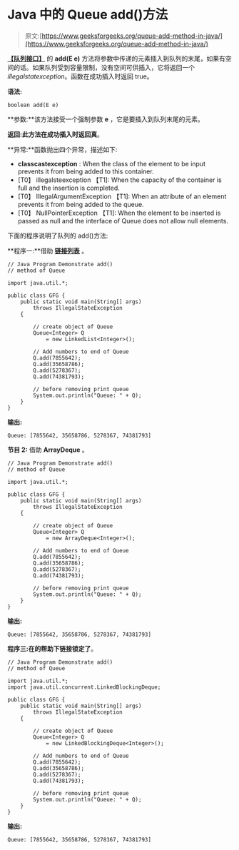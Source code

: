 # Java 中的 Queue add()方法

> 原文:[https://www.geeksforgeeks.org/queue-add-method-in-java/](https://www.geeksforgeeks.org/queue-add-method-in-java/)

**[【队列接口】](https://www.geeksforgeeks.org/queue-interface-java/)** 的 **add(E e)** 方法将参数中传递的元素插入到队列的末尾，如果有空间的话。如果队列受到容量限制，没有空间可供插入，它将返回一个*illegalstatexception*。函数在成功插入时返回 true。

**语法:**

```
boolean add(E e)
```

**参数:**该方法接受一个强制参数 **e** ，它是要插入到队列末尾的元素。

**返回:**此方法在成功插入时返回**真**。

**异常:**函数抛出四个异常，描述如下:

*   **classcastexception** : When the class of the element to be input prevents it from being added to this container.
*   [T0】 illegalsteexception 【T1]: When the capacity of the container is full and the insertion is completed.
*   [T0】 IllegalArgumentException 【T1]: When an attribute of an element prevents it from being added to the queue.
*   [T0】 NullPointerException 【T1]: When the element to be inserted is passed as null and the interface of Queue does not allow null elements.

下面的程序说明了队列的 add()方法:

**程序一:**借助 [**链接列表**](https://www.geeksforgeeks.org/linked-list-in-java/) 。

```
// Java Program Demonstrate add()
// method of Queue

import java.util.*;

public class GFG {
    public static void main(String[] args)
        throws IllegalStateException
    {

        // create object of Queue
        Queue<Integer> Q
            = new LinkedList<Integer>();

        // Add numbers to end of Queue
        Q.add(7855642);
        Q.add(35658786);
        Q.add(5278367);
        Q.add(74381793);

        // before removing print queue
        System.out.println("Queue: " + Q);
    }
}
```

**输出:**

```
Queue: [7855642, 35658786, 5278367, 74381793]

```

**节目 2:** 借助 **ArrayDeque** 。

```
// Java Program Demonstrate add()
// method of Queue

import java.util.*;

public class GFG {
    public static void main(String[] args)
        throws IllegalStateException
    {

        // create object of Queue
        Queue<Integer> Q
            = new ArrayDeque<Integer>();

        // Add numbers to end of Queue
        Q.add(7855642);
        Q.add(35658786);
        Q.add(5278367);
        Q.add(74381793);

        // before removing print queue
        System.out.println("Queue: " + Q);
    }
}
```

**输出:**

```
Queue: [7855642, 35658786, 5278367, 74381793]

```

**程序三:**在**的帮助下链接锁定了**。

```
// Java Program Demonstrate add()
// method of Queue

import java.util.*;
import java.util.concurrent.LinkedBlockingDeque;

public class GFG {
    public static void main(String[] args)
        throws IllegalStateException
    {

        // create object of Queue
        Queue<Integer> Q
            = new LinkedBlockingDeque<Integer>();

        // Add numbers to end of Queue
        Q.add(7855642);
        Q.add(35658786);
        Q.add(5278367);
        Q.add(74381793);

        // before removing print queue
        System.out.println("Queue: " + Q);
    }
}
```

**输出:**

```
Queue: [7855642, 35658786, 5278367, 74381793]

```